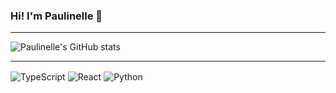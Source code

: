 ### Hi! I'm Paulinelle 👋
_________________________________

![Paulinelle's GitHub stats](https://github-readme-stats.vercel.app/api?username=Paulinellejr&show_icons=true&theme=tokyonight)

________________________

<div>
  <img align="center" alt="TypeScript" src="https://img.shields.io/badge/TypeScript-007ACC?style=for-the-badge&logo=typescript&logoColor=white"/>
  <img align="center" alt="React" src="https://img.shields.io/badge/React-20232A?style=for-the-badge&logo=react&logoColor=61DAFB"/>
  <img align="center" alt="Python" src="https://img.shields.io/badge/Python-14354C?style=for-the-badge&logo=python&logoColor=yellow"/>
</div>
